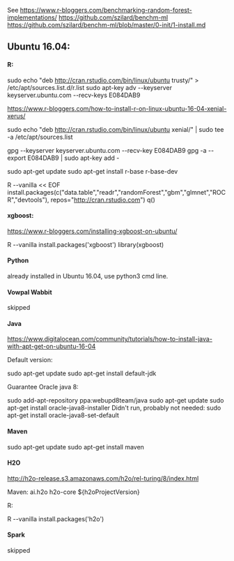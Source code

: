See 
https://www.r-bloggers.com/benchmarking-random-forest-implementations/
https://github.com/szilard/benchm-ml
https://github.com/szilard/benchm-ml/blob/master/0-init/1-install.md

## Ubuntu 16.04:

#### R:

sudo echo "deb http://cran.rstudio.com/bin/linux/ubuntu trusty/" > /etc/apt/sources.list.d/r.list
sudo apt-key adv --keyserver keyserver.ubuntu.com --recv-keys E084DAB9

https://www.r-bloggers.com/how-to-install-r-on-linux-ubuntu-16-04-xenial-xerus/

sudo echo "deb http://cran.rstudio.com/bin/linux/ubuntu xenial/" | sudo tee -a /etc/apt/sources.list

gpg --keyserver keyserver.ubuntu.com --recv-key E084DAB9
gpg -a --export E084DAB9 | sudo apt-key add -

sudo apt-get update
sudo apt-get install r-base r-base-dev

R --vanilla << EOF
install.packages(c("data.table","readr","randomForest","gbm","glmnet","ROCR","devtools"), repos="http://cran.rstudio.com")
q()

#### xgboost:

https://www.r-bloggers.com/installing-xgboost-on-ubuntu/

R --vanilla
install.packages('xgboost')
library(xgboost)

#### Python

already installed in Ubuntu 16.04, use python3 cmd line.

#### Vowpal Wabbit
 skipped
 
#### Java
https://www.digitalocean.com/community/tutorials/how-to-install-java-with-apt-get-on-ubuntu-16-04

Default version:

sudo apt-get update
sudo apt-get install default-jdk

Guarantee Oracle java 8:

sudo add-apt-repository ppa:webupd8team/java
sudo apt-get update
sudo apt-get install oracle-java8-installer
Didn't run, probably not needed:
sudo apt-get install oracle-java8-set-default

#### Maven 
sudo apt-get update
sudo apt-get install maven

#### H2O

http://h2o-release.s3.amazonaws.com/h2o/rel-turing/8/index.html

Maven:
  <dependency>
   <groupId>ai.h2o</groupId>
   <artifactId>h2o-core</artifactId>
   <version>${h2oProjectVersion}</version>
  </dependency>
  <!--
  <dependency>
   <groupId>ai.h2o</groupId>
   <artifactId>h2o-algos</artifactId>
   <version>${h2oProjectVersion}</version>
  </dependency>
  <dependency>
   <groupId>ai.h2o</groupId>
   <artifactId>h2o-web</artifactId>
   <version>${h2oProjectVersion}</version>
  </dependency>
  <dependency>
   <groupId>ai.h2o</groupId>
   <artifactId>h2o-app</artifactId>
   <version>${h2oProjectVersion}</version>
  </dependency>
  -->
 R:
 
 R --vanilla
install.packages('h2o') 

#### Spark
skipped